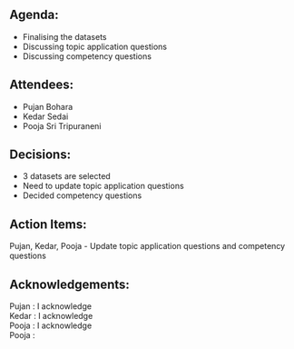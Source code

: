 ## Agenda:

- Finalising the datasets
- Discussing topic application questions
- Discussing competency questions

## Attendees: 

- Pujan Bohara
- Kedar Sedai
- Pooja Sri Tripuraneni

## Decisions:

- 3 datasets are selected
- Need to update topic application questions
- Decided competency questions

## Action Items:

Pujan, Kedar, Pooja - Update topic application questions and competency questions

## Acknowledgements:

Pujan : I acknowledge <br>
Kedar : I acknowledge <br>
Pooja : I acknowledge <br>
Pooja :
